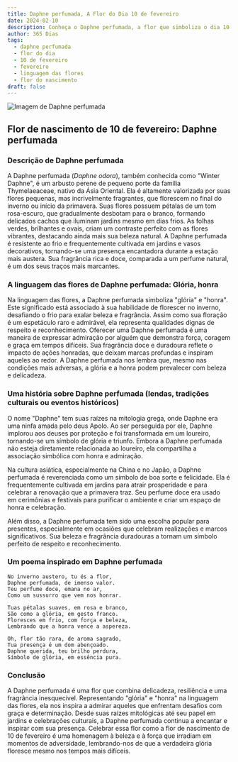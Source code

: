 ```yaml
---
title: Daphne perfumada, A Flor do Dia 10 de fevereiro
date: 2024-02-10
description: Conheça o Daphne perfumada, a flor que simboliza o dia 10 de fevereiro e seu significado 'Glória, honra'. Explore a beleza e o simbolismo desta flor encantadora.
author: 365 Dias
tags:
  - daphne perfumada
  - flor do dia
  - 10 de fevereiro
  - fevereiro
  - linguagem das flores
  - flor do nascimento
draft: false
---
```


![Imagem de Daphne perfumada](https://cdn.pixabay.com/photo/2017/10/03/23/34/daphne-2814611_1280.jpg#center)


## Flor de nascimento de 10 de fevereiro: Daphne perfumada

### Descrição de Daphne perfumada

A Daphne perfumada (_Daphne odora_), também conhecida como "Winter Daphne", é um arbusto perene de pequeno porte da família Thymelaeaceae, nativo da Ásia Oriental. Ela é altamente valorizada por suas flores pequenas, mas incrivelmente fragrantes, que florescem no final do inverno ou início da primavera. Suas flores possuem pétalas de um tom rosa-escuro, que gradualmente desbotam para o branco, formando delicados cachos que iluminam jardins mesmo em dias frios. As folhas verdes, brilhantes e ovais, criam um contraste perfeito com as flores vibrantes, destacando ainda mais sua beleza natural. A Daphne perfumada é resistente ao frio e frequentemente cultivada em jardins e vasos decorativos, tornando-se uma presença encantadora durante a estação mais austera. Sua fragrância rica e doce, comparada a um perfume natural, é um dos seus traços mais marcantes.

### A linguagem das flores de Daphne perfumada: Glória, honra

Na linguagem das flores, a Daphne perfumada simboliza "glória" e "honra". Este significado está associado à sua habilidade de florescer no inverno, desafiando o frio para exalar beleza e fragrância. Assim como sua floração é um espetáculo raro e admirável, ela representa qualidades dignas de respeito e reconhecimento. Oferecer uma Daphne perfumada é uma maneira de expressar admiração por alguém que demonstra força, coragem e graça em tempos difíceis. Sua fragrância doce e duradoura reflete o impacto de ações honradas, que deixam marcas profundas e inspiram aqueles ao redor. A Daphne perfumada nos lembra que, mesmo nas condições mais adversas, a glória e a honra podem prevalecer com beleza e delicadeza.

### Uma história sobre Daphne perfumada (lendas, tradições culturais ou eventos históricos)

O nome "Daphne" tem suas raízes na mitologia grega, onde Daphne era uma ninfa amada pelo deus Apolo. Ao ser perseguida por ele, Daphne implorou aos deuses por proteção e foi transformada em um loureiro, tornando-se um símbolo de glória e triunfo. Embora a Daphne perfumada não esteja diretamente relacionada ao loureiro, ela compartilha a associação simbólica com honra e admiração.

Na cultura asiática, especialmente na China e no Japão, a Daphne perfumada é reverenciada como um símbolo de boa sorte e felicidade. Ela é frequentemente cultivada em jardins para atrair prosperidade e para celebrar a renovação que a primavera traz. Seu perfume doce era usado em cerimônias e festivais para purificar o ambiente e criar um espaço de honra e celebração.

Além disso, a Daphne perfumada tem sido uma escolha popular para presentes, especialmente em ocasiões que celebram realizações e marcos significativos. Sua beleza e fragrância duradouras a tornam um símbolo perfeito de respeito e reconhecimento.

### Um poema inspirado em Daphne perfumada

```
No inverno austero, tu és a flor,  
Daphne perfumada, de imenso valor.  
Teu perfume doce, emana no ar,  
Como um sussurro que vem nos honrar.  

Tuas pétalas suaves, em rosa e branco,  
São como a glória, em gesto franco.  
Floresces em frio, com força e beleza,  
Lembrando que a honra vence a aspereza.  

Oh, flor tão rara, de aroma sagrado,  
Tua presença é um dom abençoado.  
Daphne querida, teu brilho perdura,  
Símbolo de glória, em essência pura.
```

### Conclusão

A Daphne perfumada é uma flor que combina delicadeza, resiliência e uma fragrância inesquecível. Representando "glória" e "honra" na linguagem das flores, ela nos inspira a admirar aqueles que enfrentam desafios com graça e determinação. Desde suas raízes mitológicas até seu papel em jardins e celebrações culturais, a Daphne perfumada continua a encantar e inspirar com sua presença. Celebrar essa flor como a flor de nascimento de 10 de fevereiro é uma homenagem à beleza e à força que irradiam em momentos de adversidade, lembrando-nos de que a verdadeira glória floresce mesmo nos tempos mais difíceis.